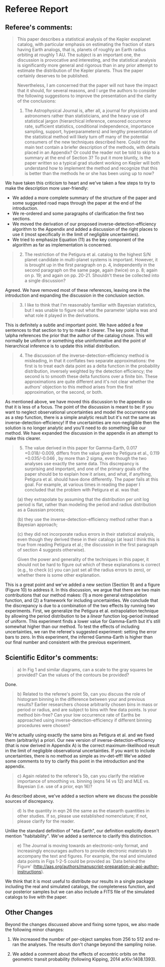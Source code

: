 # Referee Report

## Referee's comments:

> This paper describes a statistical analysis of the Kepler exoplanet catalog,
> with particular emphasis on estimating the fraction of stars having Earth
> analogs, that is, planets of roughly an Earth radius orbiting at roughly 1 AU.
> The subject is an important one, the discussion is provocative and interesting,
> and the statistical analysis is significantly more general and rigorous than in
> any prior attempt to estimate the distribution of the Kepler planets. Thus the
> paper certainly deserves to be published.
>
> Nevertheless, I am concerned that the paper will not have the impact that it
> should, for several reasons, and I urge the authors to consider the following
> suggestions to improve the presentation and the clarity of the conclusions:
>
> 1. The Astrophysical Journal is, after all, a journal for physicists and
> astronomers rather than statisticians, and the heavy use of statistical jargon
> (hierarchical inference, censored occurrence rate, sufficient statistics,
> conditional independence, importance sampling, support, hyperparameters) and
> lengthy presentation of the statistical method will likely turn off many of the
> potential consumers of the new techniques described here. Could not the main
> text contain a briefer description of the methods, with details placed in an
> Appendix? Or could the reader not be told to skip to a summary at the end of
> Section 3? To put it more bluntly, is the paper written so a typical grad
> student working on Kepler will both understand how to implement the method and
> recognize that this is better than the methods he or she has been using up to
> now?

We have taken this criticism to heart and we've taken a few steps to try to
make the description more user-friendly:

- We added a more complete summary of the structure of the paper and some
  suggested road maps through the paper at the end of the introduction.
- We re-ordered and some paragraphs of clarification the first two sections.
- We moved the derivation of our proposed inverse-detection-efficiency
  algorithm to the Appendix and added a discussion of the right places to use
  it (most specifically in the limit of negligible uncertainties).
- We tried to emphasize Equation (11) as the key component of the algorithm as
  far as implementation is concerned.

> 2. The restriction of the Petigura et al. catalog to the highest S/N planet
> candidate in multi-planet systems is important. However, it is brought up in
> the first paragraph on p. 4, independently in the second paragraph on the same
> page, again (twice) on p. 8; again on p. 19; and again on pp. 20-21. Shouldn't
> these be collected into a single discussion?

Agreed. We have removed most of these references, leaving one in the
introduction and expanding the discussion in the conclusion section.

> 3. I like to think that I'm reasonably familiar with Bayesian statistics, but I
> was unable to figure out what the parameter \alpha was and what role it played
> in the derivations.

This is definitely a subtle and important point. We have added a few sentences
to that section to try to make it clearer. The key point is that \alpha
references the prior that the author of the catalog chose. This will normally
be uniform or something else uninformative and the point of hierarchical
inference is to update this initial distribution.

> 4. The discussion of the inverse-detection-efficiency method is misleading, in
> that it conflates two separate approximations: the first is to treat each data
> point as a delta function in the probability distribution, inversely weighted
> by the detection efficiency; the second is to smooth these delta functions over
> a finite bin. These approximations are quite different and it's not clear
> whether the authors' objection to this method arises from the first
> approximation, or the second, or both.

As mentioned above, we have moved this discussion to the appendix so that it
is less of a focus. The point of the discussion is meant to be: if you want to
neglect observational uncertainties and model the occurrence rate as a step
function, there is a simple analytic result but it's not the same as
inverse-detection-efficiency! If the uncertainties are non-negligible then the
solution is no longer analytic and you'll need to do something like our method.
We have expanded the discussion in the appendix in an attempt to make this
clearer.

> 5. The value derived in this paper for Gamma-Earth, 0.017 +0.018/-0.009,
> differs from the value given by Petigura et al., 0.119 +0.035/-0.046 , by more
> than 2 sigma, even though the two analyses use exactly the same data. This
> discrepancy is surprising and important, and one of the primary goals of the
> paper should be to explain how it arises, and what, if anything, Petigura et
> al. should have done differently. The paper fails at this goal. For example, at
> various times in reading the paper I concluded that the problem with Petigura
> et al. was that:
>
> (a) they extrapolate by assuming that the distribution per unit log period is
> flat, rather than modeling the period and radius distribution as a Gaussian
> process;
>
> (b) they use the inverse-detection-efficiency method rather than a Bayesian
> approach;
>
> (c) they did not incorporate radius errors in their statistical analysis, even
> though they derived these in their catalogs (at least I think this is true from
> reading Petigura et al.; the discussion in the first paragraph of section 4
> suggests otherwise).
>
> Given the power and generality of the techniques in this paper, it should not
> be hard to figure out which of these explanations is correct (e.g., to check
> (c) you can just set all the radius errors to zero), or whether there is some
> other explanation.

This is a great point and we've added a new section (Section 9) and a figure
(Figure 10) to address it. In this discussion, we argue that there are two
main contributions that our method makes: (1) a more general extrapolation
function, and (2) a framework for including uncertainties. We conclude that
the discrepancy is due to a combination of the two effects by running two
experiments. First, we generalize the Petigura et al. extrapolation technique
by allowing the period distribution to be a *linear* function log-period
instead of uniform. This experiment finds a lower value for Gamma-Earth but
it's still somewhat higher than our method. To test the effects of including
uncertainties, we ran the referee's suggested experiment: setting the error
bars to zero. In this experiment, the inferred Gamma-Earth is higher than our
final number and consistent with the previous experiment.


## Scientific Editor's comments:

> a) In Fig 1 and similar diagrams, can a scale to the gray squares be provided?
> Can the values of the contours be provided?

Done.

> b) Related to the referee's point 5b, can you discuss the role of histogram
> binning in the difference between your and previous results? Earlier
> researchers choose arbitrarily chosen bins in mass or period or radius, and are
> subject to bins with few data points. Is your method bin-free? Can your low
> occurrence rate of Earths be approached using inverse-detection-efficiency if
> different binning procedures were chosen?

We're actually using exactly the same bins as Petigura et al. and we fixed
them (arbitrarily) a priori. Our new version of inverse-detection-efficiency
(that is now derived in Appendix A) is the correct maximum-likelihood result
in the limit of negligible observational uncertainties. If you want to include
uncertainties, there is no method as simple as inv-det-eff! We've added some
comments to try to clarify this point in the introduction and the appendix.

> c) Again related to the referee's 5b, can you clarify the relative importance
> of smoothing vs. binning (eqns 14 vs 12) and MLE vs. Bayesian (i.e. use of a
> prior, eqn 16)?

As described above, we've added a section where we discuss the possible
sources of discrepancy.

> d) Is the quantity in eqn 26 the same as the etaearth quantities in other
> studies. If so, please use established nomenclature; if not, please clarify for
> the reader.

Unlike the standard definition of "eta-Earth", our definition explicitly
doesn't mention "habitability". We've added a sentence to clarify this
distinction.

> e) The Journal is moving towards an electronic-only format, and increasingly
> encourages authors to provide electronic materials to accompany the text and
> figures. For example, the real and simulated data points in Figs 1-2-5 could be
> provided as `Data behind the Figure'
> (http://aas.org/authors/manuscript-preparation-aj-apj-author-instructions).

We think that it is most useful to distribute our results in a single package
including the real and simulated catalogs, the completeness function, and our
posterior samples but we can also include a FITS file of the simulated
catalogs to live with the paper.


## Other Changes

Beyond the changes discussed above and fixing some typos, we also made the
following minor changes:

1. We increased the number of per-object samples from 256 to 512 and re-ran
   the analyses. The results don't change beyond the sampling noise.

2. We added a comment about the effects of eccentric orbits on the geometric
   transit probability (following Kipping, 2014 arXiv:1408.1393).
